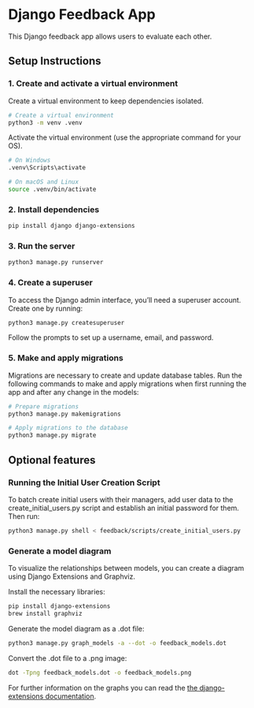 # Django Feedback App

This Django feedback app allows users to evaluate each other.

## Setup Instructions

### 1. Create and activate a virtual environment

Create a virtual environment to keep dependencies isolated.

```bash
# Create a virtual environment
python3 -m venv .venv
```
 Activate the virtual environment (use the appropriate command for your OS).

```bash
# On Windows
.venv\Scripts\activate

# On macOS and Linux
source .venv/bin/activate
```
### 2. Install dependencies
```bash
pip install django django-extensions

```


### 3. Run the server

```bash
python3 manage.py runserver
```

### 4. Create a superuser
To access the Django admin interface, you’ll need a superuser account. Create one by running:
```bash
python3 manage.py createsuperuser
```
Follow the prompts to set up a username, email, and password.

### 5. Make and apply migrations
Migrations are necessary to create and update database tables. Run the following commands to make and apply migrations when first running the app and after any change in the models: 
```bash
# Prepare migrations
python3 manage.py makemigrations

# Apply migrations to the database
python3 manage.py migrate
```

## Optional features
### Running the Initial User Creation Script
To batch create initial users with their managers, add user data to the create_initial_users.py script and establish an initial password for them. 
Then run:

```bash
python3 manage.py shell < feedback/scripts/create_initial_users.py
```
### Generate a model diagram
To visualize the relationships between models, you can create a diagram using Django Extensions and Graphviz.

Install the necessary libraries:
```bash
pip install django-extensions
brew install graphviz
```
Generate the model diagram as a .dot file: 
```bash
python3 manage.py graph_models -a --dot -o feedback_models.dot
```

Convert the .dot file to a .png image:
```bash
dot -Tpng feedback_models.dot -o feedback_models.png
```

For further information on the graphs you can read the [the django-extensions documentation](https://django-extensions.readthedocs.io/en/latest/graph_models.html).